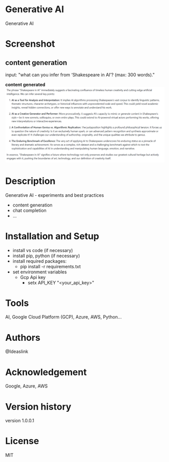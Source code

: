 # Generative AI
Generative AI

# Screenshot

## content generation
input: "what can you infer from ‘Shakespeare in AI’? (max: 300 words)."


**content generated**
![Results](assets/content_gen.PNG)

# Description

 Generative AI - experiments and best practices

- content generation
- chat completion
- ...

# Installation and Setup

- install vs code (if necessary)
- install pip, python (if necessary)
- install required packages:
  - pip install -r requirements.txt
- set environment variables
  - Gcp Api key
    - setx API_KEY "<your_api_key>"

# Tools 

AI, Google Cloud Platform (GCP), Azure, AWS, Python...

# Authors

@Ideaslink

# Acknowledgement

Google, Azure, AWS

# Version history
version 1.0.0.1

# License
MIT

